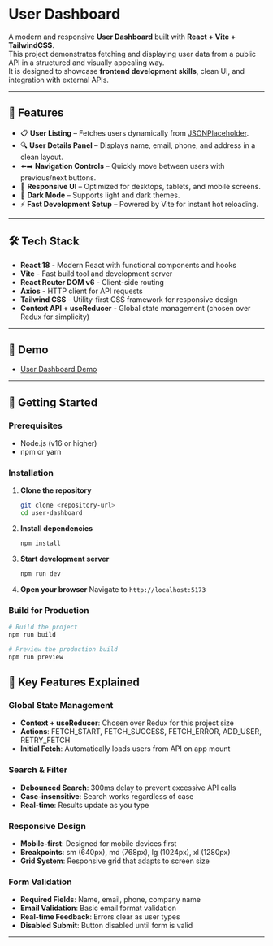 # User Dashboard

A modern and responsive **User Dashboard** built with **React + Vite + TailwindCSS**.  
This project demonstrates fetching and displaying user data from a public API in a structured and visually appealing way.  
It is designed to showcase **frontend development skills**, clean UI, and integration with external APIs.

---

## 🚀 Features

- 📋 **User Listing** – Fetches users dynamically from [JSONPlaceholder](https://jsonplaceholder.typicode.com/users).  
- 🔍 **User Details Panel** – Displays name, email, phone, and address in a clean layout.  
- ⬅️➡️ **Navigation Controls** – Quickly move between users with previous/next buttons.  
- 🎨 **Responsive UI** – Optimized for desktops, tablets, and mobile screens.  
- 🌙 **Dark Mode** – Supports light and dark themes.  
- ⚡ **Fast Development Setup** – Powered by Vite for instant hot reloading.  

---

## 🛠️ Tech Stack

- **React 18** - Modern React with functional components and hooks
- **Vite** - Fast build tool and development server
- **React Router DOM v6** - Client-side routing
- **Axios** - HTTP client for API requests
- **Tailwind CSS** - Utility-first CSS framework for responsive design
- **Context API + useReducer** - Global state management (chosen over Redux for simplicity)

---

## 🎥 Demo
- [User Dashboard Demo](https://drive.google.com/file/d/1ZfCE0gqCsMDVzvKM34Vv0ixlGNiDi9ss/view?usp=sharing)  

---

## 🚀 Getting Started

### Prerequisites
- Node.js (v16 or higher)
- npm or yarn

### Installation

1. **Clone the repository**
   ```bash
   git clone <repository-url>
   cd user-dashboard
   ```

2. **Install dependencies**
   ```bash
   npm install
   ```

3. **Start development server**
   ```bash
   npm run dev
   ```

4. **Open your browser**
   Navigate to `http://localhost:5173`

### Build for Production

```bash
# Build the project
npm run build

# Preview the production build
npm run preview
```

## 🎯 Key Features Explained

### Global State Management
- **Context + useReducer**: Chosen over Redux for this project size
- **Actions**: FETCH_START, FETCH_SUCCESS, FETCH_ERROR, ADD_USER, RETRY_FETCH
- **Initial Fetch**: Automatically loads users from API on app mount

### Search & Filter
- **Debounced Search**: 300ms delay to prevent excessive API calls
- **Case-insensitive**: Search works regardless of case
- **Real-time**: Results update as you type

### Responsive Design
- **Mobile-first**: Designed for mobile devices first
- **Breakpoints**: sm (640px), md (768px), lg (1024px), xl (1280px)
- **Grid System**: Responsive grid that adapts to screen size

### Form Validation
- **Required Fields**: Name, email, phone, company name
- **Email Validation**: Basic email format validation
- **Real-time Feedback**: Errors clear as user types
- **Disabled Submit**: Button disabled until form is valid

---